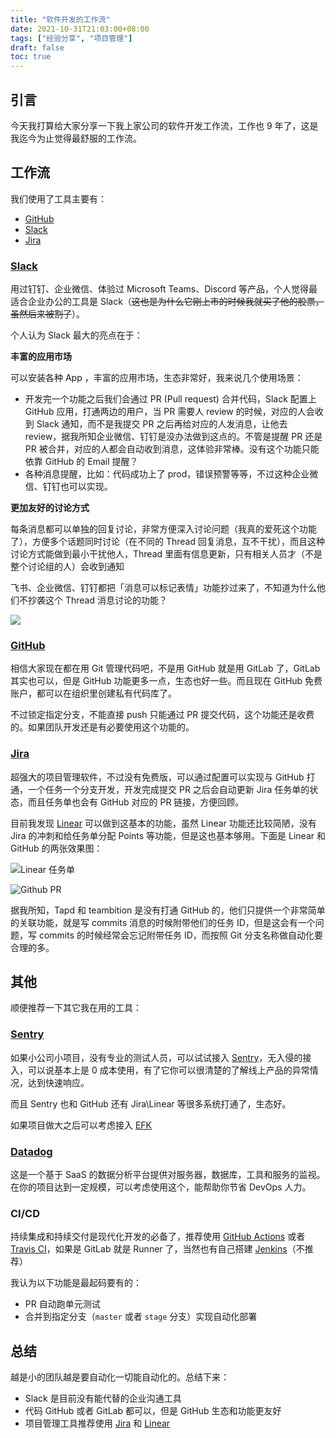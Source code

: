 ```yaml
---
title: "软件开发的工作流"
date: 2021-10-31T21:03:00+08:00
tags: ["经验分享", "项目管理"] 
draft: false
toc: true
---
```


## 引言

今天我打算给大家分享一下我上家公司的软件开发工作流，工作也 9 年了，这是我迄今为止觉得最舒服的工作流。

## 工作流

我们使用了工具主要有：

- [GitHub](https://github.com)
- [Slack](https://slack.com/)
- [Jira](https://jira.com/)

<!--more-->

### [Slack](https://slack.com/)

用过钉钉、企业微信、体验过 Microsoft Teams、Discord 等产品，个人觉得最适合企业办公的工具是 Slack（~~这也是为什么它刚上市的时候我就买了他的股票，虽然后来被割了~~）。

个人认为 Slack 最大的亮点在于：

**丰富的应用市场**

可以安装各种 App ，丰富的应用市场，生态非常好，我来说几个使用场景：

- 开发完一个功能之后我们会通过 PR (Pull request) 合并代码，Slack 配置上 GitHub 应用，打通两边的用户，当 PR 需要人 review 的时候，对应的人会收到 Slack 通知，而不是我提交 PR 之后再给对应的人发消息，让他去 review，据我所知企业微信、钉钉是没办法做到这点的。不管是提醒 PR 还是 PR 被合并，对应的人都会自动收到消息，这体验非常棒。没有这个功能只能依靠 GitHub 的 Email 提醒？
- 各种消息提醒，比如：代码成功上了 prod，错误预警等等，不过这种企业微信、钉钉也可以实现。

**更加友好的讨论方式**

每条消息都可以单独的回复讨论，非常方便深入讨论问题（我真的爱死这个功能了），方便多个话题同时讨论（在不同的 Thread 回复消息，互不干扰），而且这种讨论方式能做到最小干扰他人，Thread 里面有信息更新，只有相关人员才（不是整个讨论组的人）会收到通知

飞书、企业微信、钉钉都把「消息可以标记表情」功能抄过来了，不知道为什么他们不抄袭这个 Thread 消息讨论的功能？


![](https://blog-1251237404.cos.ap-guangzhou.myqcloud.com/20211026LQWoJ2.png)


### [GitHub](https://github.com)

相信大家现在都在用 Git 管理代码吧，不是用 GitHub 就是用 GitLab 了，GitLab 其实也可以，但是 GitHub 功能更多一点，生态也好一些。而且现在 GitHub 免费账户，都可以在组织里创建私有代码库了。

不过锁定指定分支，不能直接 push 只能通过 PR 提交代码，这个功能还是收费的。如果团队开发还是有必要使用这个功能的。

### [Jira](https://jira.com/)

超强大的项目管理软件，不过没有免费版，可以通过配置可以实现与 GitHub 打通，一个任务一个分支开发，开发完成提交 PR 之后会自动更新 Jira 任务单的状态，而且任务单也会有  GitHub 对应的 PR 链接，方便回顾。

目前我发现 [Linear](https://linear.app/) 可以做到这基本的功能，虽然 Linear 功能还比较简陋，没有 Jira 的冲刺和给任务单分配 Points 等功能，但是这也基本够用。下面是 Linear 和 GitHub 的两张效果图：

![Linear 任务单](https://blog-1251237404.cos.ap-guangzhou.myqcloud.com/20211101kVkxJs.png)

![Github PR](https://blog-1251237404.cos.ap-guangzhou.myqcloud.com/202111012LCJoC.png)

据我所知，Tapd 和 teambition 是没有打通 GitHub 的，他们只提供一个非常简单的关联功能，就是写 commits 消息的时候附带他们的任务 ID，但是这会有一个问题，写 commits 的时候经常会忘记附带任务 ID，而按照 Git 分支名称做自动化要合理的多。

## 其他

顺便推荐一下其它我在用的工具：

### [Sentry](https://sentry.io/)

如果小公司小项目，没有专业的测试人员，可以试试接入 [Sentry](https://sentry.io/)，无入侵的接入，可以说基本上是 0 成本使用，有了它你可以很清楚的了解线上产品的异常情况，达到快速响应。

而且 Sentry 也和 GitHub 还有 Jira\Linear 等很多系统打通了，生态好。

如果项目做大之后可以考虑接入 [EFK](https://www.elastic.co/products/enterprise-search)

### [Datadog](https://www.datadoghq.com/)

这是一个基于 SaaS 的数据分析平台提供对服务器，数据库，工具和服务的监视。在你的项目达到一定规模，可以考虑使用这个，能帮助你节省 DevOps 人力。

### CI/CD

持续集成和持续交付是现代化开发的必备了，推荐使用 [GitHub Actions](https://github.com/features/actions) 或者 [Travis CI](https://travis-ci.org/)，如果是 GitLab 
就是 Runner 了，当然也有自己搭建 [Jenkins](https://www.jenkins.io/)（不推荐）

我认为以下功能是最起码要有的：

- PR 自动跑单元测试
- 合并到指定分支（`master` 或者 `stage` 分支）实现自动化部署

## 总结

越是小的团队越是要自动化一切能自动化的。总结下来：

- Slack 是目前没有能代替的企业沟通工具
- 代码 GitHub 或者 GitLab 都可以，但是 GitHub 生态和功能更友好
- 项目管理工具推荐使用 [Jira](https://jira.com/) 和 [Linear](https://linear.app/) 